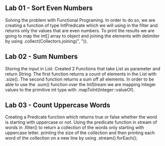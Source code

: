 Lab 01 - Sort Even Numbers
-

Solving the problem with Functional Programing. In order to do so, we are creating a function of type IntPredicate which 
we will using in the filter and returns only the values that are even numbers. To print the results we are going to map 
the int[] array to object and joining the elements with delimiter by using .collect(Collectors.joining(", ")).

Lab 02 - Sum Numbers
-

Storing the input in List<Integer>. Created 2 Functions that take List<Integer> as parameter and return String. The first 
function returns a count of elements in the List with .size(). The second function returns a sum off all elements. In order 
to be able to use the .sum() function over the IntStream we are mapping Integer values to the primitive int type with 
.mapToInt(Integer::valueOf).

Lab 03 - Count Uppercase Words
-

Creating a Predicate function which returns true or false whether the word is starting with uppercase or not. Using the 
predicate function in stream of words in .filter() to return a collection of the words only starting with uppercase letter. 
printing the size of the collection and then printing each word of the collection on a new line by using .stream().forEach();

